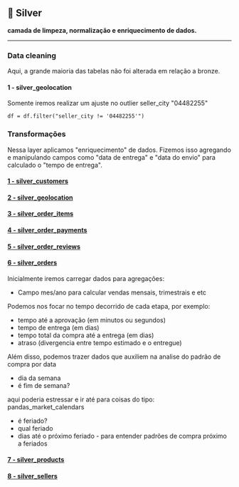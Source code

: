 ## 🥈 Silver
**camada de limpeza, normalização e enriquecimento de dados.**

-----

### Data cleaning

Aqui, a grande maioria das tabelas não foi alterada em relação a bronze.

#### 1 - silver_geolocation
Somente iremos realizar um ajuste no outlier seller_city "04482255"

``df = df.filter("seller_city != '04482255'")``

### Transformações

Nessa layer aplicamos "enriquecimento" de dados. Fizemos isso agregando e manipulando campos como "data de entrega" e "data do envio" para calculado o "tempo de entrega".

#### [1 - silver_customers](https://github.com/gustavocrod/databricks-data-engineering/blob/main/project_ecommerce_olist/2%20-%20Silver/silver_customers.ipynb)
#### [2 - silver_geolocation](https://github.com/gustavocrod/databricks-data-engineering/blob/main/project_ecommerce_olist/2%20-%20Silver/silver_geolocation.ipynb)
#### [3 - silver_order_items](https://github.com/gustavocrod/databricks-data-engineering/blob/main/project_ecommerce_olist/2%20-%20Silver/silver_order_items.ipynb)
#### [4 - silver_order_payments](https://github.com/gustavocrod/databricks-data-engineering/blob/main/project_ecommerce_olist/2%20-%20Silver/silver_order_payments.ipynb)
#### [5 - silver_order_reviews](https://github.com/gustavocrod/databricks-data-engineering/blob/main/project_ecommerce_olist/2%20-%20Silver/silver_order_reviews.ipynb)
#### [6 - silver_orders](https://github.com/gustavocrod/databricks-data-engineering/blob/main/project_ecommerce_olist/2%20-%20Silver/silver_orders.ipynb)

Inicialmente iremos carregar dados para agregações:
 - Campo mes/ano para calcular vendas mensais, trimestrais e etc

Podemos nos focar no tempo decorrido de cada etapa, por exemplo:
 - tempo até a aprovação (em minutos ou segundos)
 - tempo de entrega (em dias)
 - tempo total da compra até a entrega (em dias)
 - atraso (divergencia entre tempo estimado e o entregue)

 Além disso, podemos trazer dados que auxiliem na analise do padrão de compra por data
  - dia da semana
  - é fim de semana?

aqui poderia estressar e ir até para coisas do tipo:
pandas_market_calendars
 - é feriado?
 - qual feriado
 - dias até o próximo feriado - para entender padrões de compra próximo a feriados

#### [7 - silver_products](https://github.com/gustavocrod/databricks-data-engineering/blob/main/project_ecommerce_olist/2%20-%20Silver/silver_products.ipynb)
#### [8 - silver_sellers](https://github.com/gustavocrod/databricks-data-engineering/blob/main/project_ecommerce_olist/2%20-%20Silver/silver_sellers.ipynb)